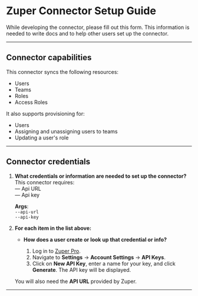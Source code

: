 # Zuper Connector Setup Guide

While developing the connector, please fill out this form. This information is needed to write docs and to help other users set up the connector.

---

## Connector capabilities

This connector syncs the following resources:

- Users
- Teams
- Roles
- Access Roles

It also supports provisioning for:

- Users
- Assigning and unassigning users to teams
- Updating a user's role

---

## Connector credentials

1. **What credentials or information are needed to set up the connector?**  
   This connector requires:  
   — Api URL  
   — Api key

   **Args**:  
   `--api-url`  
   `--api-key`

2. **For each item in the list above:**

   - **How does a user create or look up that credential or info?**

     1. Log in to [Zuper Pro](https://staging.zuperpro.com/login).
     2. Navigate to **Settings** → **Account Settings** → **API Keys**.
     3. Click on **New API Key**, enter a name for your key, and click **Generate**. The API key will be displayed.

    You will also need the **API URL** provided by Zuper.

---


